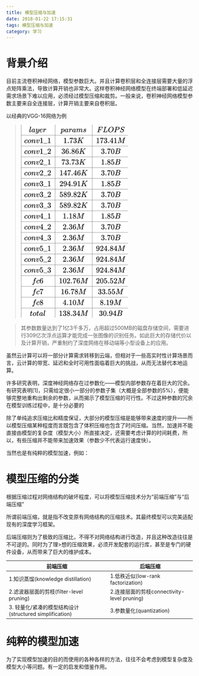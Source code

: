 ```yaml
---
title: 模型压缩与加速
date: 2018-01-22 17:15:31
tags: 模型压缩与加速
category: 学习
---
```

# 背景介绍
目前主流卷积神经网络，模型参数巨大。并且计算卷积层和全连接层需要大量的浮点矩阵乘法，导致计算开销也非常大。这样卷积神经网络模型在终端部署和低延迟需求场景下难以应用，必须经过模型压缩和裁剪。一般来说，卷积神经网络模型参数主要来自全连接层，计算开销主要来自卷积层。
<!-- more -->
以经典的VGG-16网络为例

>![VGG-16_params](/img/VGG-16_params.png)

>其参数数量达到了1亿3千多万，占用超过500MB的磁盘存储空间，需要进行309亿次浮点运算才能完成一张图像的识别任务。如此巨大的存储代价以及计算开销，严重制约了深度网络在移动端等小型设备上的应用。

虽然云计算可以将一部分计算需求转移到云端，但相对于一些高实时性计算场景而言，云计算的带宽、延迟和全时可用性面临着巨大的挑战，从而无法替代本地运算。

许多研究表明，深度神经网络存在过参数化——模型内部参数存在着巨大的冗余。有研究表明[1]，只需给定很小一部分的参数子集（大概是全部参数的5%），便能够完整地重构出剩余的参数，从而揭示了模型压缩的可行性。不过这种参数的冗余在模型训练过程中，是十分必要的

除了单纯追求压缩比和精度保证，大部分的模型压缩是能够带来速度的提升——所以模型压缩某种程度而言既包含了体积压缩也包含了时间压缩。当然，加速并不能直接由模型的复杂度（模型大小）所直接决定，还需要考虑计算的时间耗费，所以，有些压缩并不能带来加速效果（参数少不代表运行速度快）。

当然也是有纯粹的模型加速，例如：

# 模型压缩的分类
根据压缩过程对网络结构的破坏程度，可以将模型压缩技术分为“前端压缩”与“后端压缩”

所谓前端压缩，就是指不改变原有网络结构的压缩技术。其最终模型可以完美适配现有的深度学习框架。

后端压缩则为了极致的压缩比，不得不对网络结构进行改造，并且这种改造往往是不可逆的。同时为了理>想的压缩效果，必须开发配套的运行库，甚至是专门的硬件设备，从而带来了巨大的维护成本。

前端压缩 | 后端压缩
---- | ---
1.知识蒸馏(knowledge distillation) | 1.低秩近似(low-rank factorization)
2.滤波器层面的剪枝(filter-level pruning) | 2.连接层面的剪枝connectivity-level pruning)
3. 轻量化/紧凑的模型结构设计(structured simplification) | 3.参数量化(quantization)

# 纯粹的模型加速
为了实现模型加速的目的而使用的各种各样的方法，往往不会考虑到模型复杂度及模型大小等问题。有一定的启发和借鉴作用。
